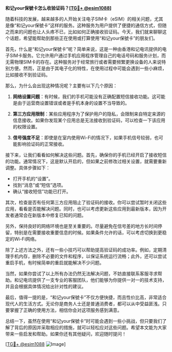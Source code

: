 **和记your保號卡怎么收验证码？[[TG💪+ @esim1088](https://t.me/s/esim1088)]**

随着科技的发展，越来越多的人开始关注电子SIM卡（eSIM）的相关问题，尤其是像“和记your保號卡”这样的服务。这种服务为用户提供了便捷的通信方式，但随之而来的问题也让人头疼不已，比如如何正确接收验证码。今天，我们就来聊聊这个话题，希望能帮助到那些正在使用或打算使用“和记your保號卡”的朋友们。

首先，什么是“和记your保號卡”呢？简单来说，这是一种由香港和记电讯提供的电子SIM卡服务。它允许用户通过手机应用程序管理自己的电话号码和服务计划，而无需物理SIM卡的存在。这种服务对于经常旅行或者需要频繁更换设备的人来说特别方便。然而，正是由于其电子化的特性，在使用过程中可能会遇到一些小麻烦，比如接收不到验证码。

那么，为什么会出现这种情况呢？主要有以下几个原因：

1. **网络设置问题**：有时候，我们的手机可能没有正确配置短信接收功能。这可能是由于运营商设置错误或者是手机本身的设置不当导致的。

2. **第三方应用限制**：某些应用程序为了保护用户的隐私，会限制来自特定来源的信息接收。如果你发现某个应用总是无法接收到验证码，可以检查一下该应用的权限设置。

3. **信号强度不足**：即使是在室内使用Wi-Fi的情况下，如果手机信号较弱，也可能影响验证码的正常接收。

接下来，让我们看看如何解决这些问题。首先，确保你的手机已经开启了接收短信的功能。通常情况下，这是默认开启的，但如果之前修改过相关设置，就需要重新调整。具体步骤如下：

- 打开手机的“设置”。
- 找到“消息”或“短信”选项。
- 确认“接收短信”功能已打开。

其次，检查是否有任何第三方应用阻止了验证码的接收。你可以尝试暂时关闭这些应用，看看是否能解决问题。同时，也可以考虑更新这些应用到最新版本，因为开发者通常会在新版本中修复已知的问题。

另外，保持良好的网络环境也是至关重要的。尽量避免在信号差的地方长时间停留，特别是在需要接收重要信息的时候。如果条件允许的话，可以考虑切换到更稳定的Wi-Fi网络。

除了上述方法之外，还有一些小技巧可以帮助提高验证码的成功率。例如，定期清理手机内存，删除不必要的文件和程序，以保证系统运行流畅；此外，还可以尝试重启手机，有时候简单的重启就能解决不少问题。

当然，如果你尝试了以上所有办法仍然无法解决问题，不妨直接联系客服寻求帮助。和记电讯提供了一支专业的客服团队，他们能够为你提供一对一的技术支持，并且会根据具体情况给出针对性的建议。

最后，值得一提的是，“和记your保號卡”不仅方便快捷，而且性价比高，非常适合现代人的生活方式。无论你是商务人士还是普通消费者，都可以从中受益匪浅。只要掌握了正确的使用方法，相信你会对这项服务感到满意。

总结一下，虽然在使用“和记your保號卡”时可能会遇到一些小挑战，但只要我们了解了背后的原因并采取相应的措施，就可以轻松应对这些问题。希望本文能为大家带来一些启发和帮助。如果你还有其他疑问，欢迎随时提问！

[[TG💪+ @esim1088](https://t.me/s/esim1088) ![Image](https://i.postimg.cc/4NQfJmqS/Snipaste-2025-05-13-00-14-12.png)]